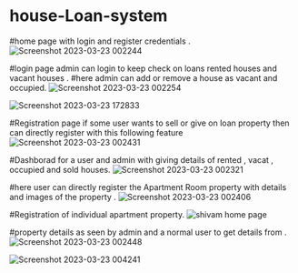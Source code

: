 # house-Loan-system

#home page with login and register credentials .
![Screenshot 2023-03-23 002244](https://user-images.githubusercontent.com/113454708/227018098-f383d193-dc06-4812-8a09-b295b5e059bf.png)

#login page admin can login to keep check on loans rented houses and vacant houses .
#here admin can add or remove a house as vacant and occupied.
![Screenshot 2023-03-23 002254](https://user-images.githubusercontent.com/113454708/227018113-e606a4d6-230f-4b79-b0ef-605df3c9f2a7.png)

![Screenshot 2023-03-23 172833](https://user-images.githubusercontent.com/113454708/227200253-3b1df8fe-c952-4dc1-9d9c-c4dd2c891916.png)




#Registration page if some user wants to sell or give on loan property then can directly register with this following feature
![Screenshot 2023-03-23 002431](https://user-images.githubusercontent.com/113454708/227018149-e3cba5db-b40c-46ae-b9c6-933483e83f01.png)


#Dashborad for a user and admin with giving details of rented , vacat , occupied and sold houses.
![Screenshot 2023-03-23 002321](https://user-images.githubusercontent.com/113454708/227018194-60d69fd0-11ba-4610-a079-9e6b3b32bda8.png)

#here user can directly register the Apartment Room property with details and images of the property .
![Screenshot 2023-03-23 002406](https://user-images.githubusercontent.com/113454708/227018198-5ddc6345-b670-4880-ab8a-77961bd9964c.png)

#Registration of individual apartment property.
![shivam home page](https://user-images.githubusercontent.com/113454708/227018209-996c8be8-5c04-4e5e-abf0-fa90ef209791.png)

#property details as seen by admin and a normal user to get details from .
![Screenshot 2023-03-23 002448](https://user-images.githubusercontent.com/113454708/227018216-57c39c09-387e-4105-9cac-f893b0c0e3f3.png)


![Screenshot 2023-03-23 004241](https://user-images.githubusercontent.com/113454708/227200192-91dc8690-ab24-430b-8ca2-2550571cd7ec.png)
